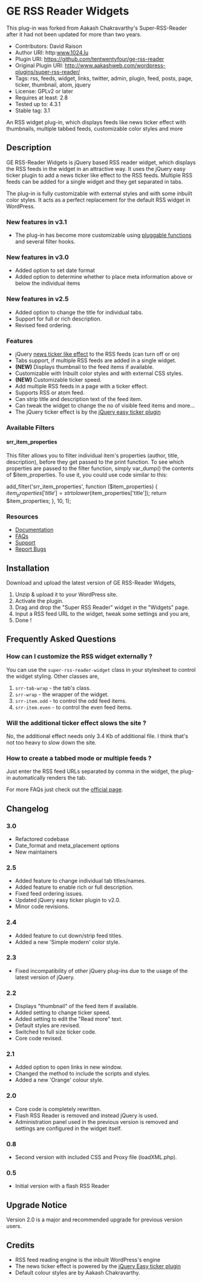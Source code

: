 # GE RSS Reader Widgets

This plug-in was forked from Aakash Chakravarthy's Super-RSS-Reader after it had not been updated for more than two years.

* Contributors: David Raison
* Author URI: http:www.1024.lu
* Plugin URI: https://github.com/tentwentyfour/ge-rss-reader
* Original Plugin URI: http://www.aakashweb.com/wordpress-plugins/super-rss-reader/
* Tags: rss, feeds, widget, links, twitter, admin, plugin, feed, posts, page, ticker, thumbnail, atom, jquery
* License: GPLv2 or later
* Requires at least: 2.8
* Tested up to: 4.3.1
* Stable tag: 3.1

An RSS widget plug-in, which displays feeds like news ticker effect with thumbnails, multiple tabbed feeds, customizable color styles and more

## Description

GE RSS-Reader Widgets is jQuery based RSS reader widget, which displays the RSS feeds in the widget in an attractive way. It uses the jQuery easy ticker plugin to add a news ticker like effect to the RSS feeds. Multiple RSS feeds can be added for a single widget and they get separated in tabs.

The plug-in is fully customizable with external styles and with some inbuilt color styles. It acts as a perfect replacement for the default RSS widget in WordPress.

### New features in v3.1

* The plug-in has become more customizable using [pluggable functions](https://codex.wordpress.org/Pluggable_Functions) and several filter hooks.

### New features in v3.0

* Added option to set date format
* Added option to determine whether to place meta information above or below the individual items

### New features in v2.5

* Added option to change the title for individual tabs.
* Support for full or rich description.
* Revised feed ordering.

### Features

* jQuery [news ticker like effect](http://www.aakashweb.com/jquery-plugins/easy-ticker/) to the RSS feeds (can turn off or on)
* Tabs support, if multiple RSS feeds are added in a single widget.
* **(NEW)** Displays thumbnail to the feed items if available.
* Customizable with Inbuilt color styles and with external CSS styles.
* **(NEW)** Customizable ticker speed.
* Add multiple RSS feeds in a page with a ticker effect.
* Supports RSS or atom feed.
* Can strip title and description text of the feed item.
* Can tweak the widget to change the no of visible feed items and more...
* The jQuery ticker effect is by the [jQuery easy ticker plugin](http://www.aakashweb.com/jquery-plugins/easy-ticker/)


### Available Filters

#### srr_item_properties

This filter allows you to filter individual item's properties (author, title, description), before they get passed to the print function.
To see which properties are passed to the filter function, simply var_dump() the contents of $item_properties.
To use it, you could use code similar to this:

add_filter('srr_item_properties', function ($item_properties) {
    $item_properties['title'] = strtolower($item_properties['title']);
    return $item_properties;
}, 10, 1);


### Resources

* [Documentation](https://github.com/tentwentyfour/ge-rss-reader)
* [FAQs](https://github.com/tentwentyfour/ge-rss-reader/wiki)
* [Support](https://github.com/tentwentyfour/ge-rss-reader/issues)
* [Report Bugs](https://github.com/tentwentyfour/ge-rss-reader/issues)

## Installation

Download and upload the latest version of GE RSS-Reader Widgets,

1. Unzip & upload it to your WordPress site.
1. Activate the plugin.
1. Drag and drop the "Super RSS Reader" widget in the "Widgets" page.
1. Input a RSS feed URL to the widget, tweak some settings and you are,
1. Done !

## Frequently Asked Questions

### How can I customize the RSS widget externally ?

You can use the `super-rss-reader-widget` class in your stylesheet to control the widget styling. Other classes are,

1. `srr-tab-wrap` - the tab's class.
1. `srr-wrap` - the wrapper of the widget.
1. `srr-item.odd` - to control the odd feed items.
1. `srr-item.even` - to control the even feed items.

### Will the additional ticker effect slows the site ?

No, the additional effect needs only 3.4 Kb of additional file. I think that's not too heavy to slow down the site.

### How to create a tabbed mode or multiple feeds ?

Just enter the RSS feed URLs separated by comma in the widget, the plug-in automatically renders the tab.

For more FAQs just check out the [official page](https://github.com/tentwentyfour/ge-rss-reader).

## Changelog

### 3.0
* Refactored codebase
* Date_format and meta_placement options
* New maintainers

### 2.5
* Added feature to change individual tab titles/names.
* Added feature to enable rich or full description.
* Fixed feed ordering issues.
* Updated jQuery easy ticker plugin to v2.0.
* Minor code revisions.

### 2.4
* Added feature to cut down/strip feed titles.
* Added a new 'Simple modern' color style.

### 2.3
* Fixed incompatibility of other jQuery plug-ins due to the usage of the latest version of jQuery.

### 2.2
* Displays "thumbnail" of the feed item if available.
* Added setting to change ticker speed.
* Added setting to edit the "Read more" text.
* Default styles are revised.
* Switched to full size ticker code.
* Core code revised.

### 2.1
* Added option to open links in new window.
* Changed the method to include the scripts and styles.
* Added a new 'Orange' colour style.

### 2.0
* Core code is completely rewritten.
* Flash RSS Reader is removed and instead jQuery is used.
* Administration panel used in the previous version is removed and settings are configured in the widget itself.

### 0.8
* Second version with included CSS and Proxy file (loadXML.php).

### 0.5
* Initial version with a flash RSS Reader

## Upgrade Notice

Version 2.0 is a major and recommended upgrade for previous version users.

## Credits

* RSS feed reading engine is the inbuilt WordPress's engine
* The news ticker effect is powered by the [jQuery Easy ticker plugin](http://www.aakashweb.com/jquery-plugins/easy-ticker/)
* Default colour styles are by Aakash Chakravarthy.